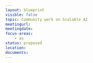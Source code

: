```yaml
---
layout: blueprint
visible: false
topic: Community work on Scalable AI
meetingurl:
meetingdate:
focus-areas:
    - as
status: proposed
location:
documents:
---
```

